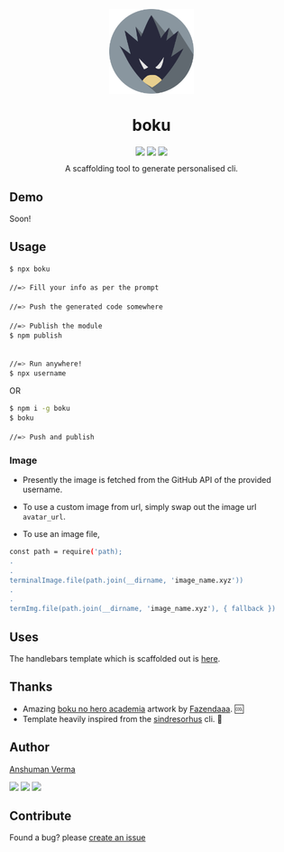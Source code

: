 <p align="center">
  <img src="./icon.png" align="center" width="150">
</p>

<h1 align="center"> boku </h1>
<p align="center">
<img src="https://img.shields.io/npm/v/boku.svg?style=for-the-badge" align="center">

<img src="https://img.shields.io/npm/dt/boku.svg?style=for-the-badge" align="center">

<img src="https://img.shields.io/github/license/anshumanv/boku.svg?style=for-the-badge" align="center">

</p>

<p align="center">A scaffolding tool to generate personalised cli.</p>

## Demo

Soon!

## Usage

```sh
$ npx boku

//=> Fill your info as per the prompt

//=> Push the generated code somewhere

//=> Publish the module
$ npm publish


//=> Run anywhere!
$ npx username
```

OR

```sh
$ npm i -g boku
$ boku

//=> Push and publish
```


### Image

* Presently the image is fetched from the GitHub API of the provided username.

* To use a custom image from url, simply swap out the image url `avatar_url`.

* To use an image file, 

```sh
const path = require('path);
.
.
terminalImage.file(path.join(__dirname, 'image_name.xyz'))
.
.
termImg.file(path.join(__dirname, 'image_name.xyz'), { fallback })

```


## Uses

The handlebars template which is scaffolded out is [here](https://github.com/anshumanv/my-cli-template).


## Thanks

* Amazing [boku no hero academia](https://en.wikipedia.org/wiki/My_Hero_Academia) artwork by [Fazendaaa](https://github.com/Fazendaaa). 🆒
* Template heavily inspired from the [sindresorhus](https://github.com/sindresorhus/sindresorhus) cli. 🙏


## Author

[Anshuman Verma](https://github.com/anshumanv)

[<img src="https://image.flaticon.com/icons/svg/185/185961.svg" width="35" padding="10">](https://twitter.com/Anshumaniac12)
[<img src="https://image.flaticon.com/icons/svg/185/185964.svg" width="35" padding="10">](https://linkedin.com/in/anshumanv12)
[<img src="https://image.flaticon.com/icons/svg/185/185981.svg" width="35" padding="10">](https://www.facebook.com/anshumanv12)


## Contribute

Found a bug? please [create an issue](https://github.com/anshumanv/boku/issues/new)
